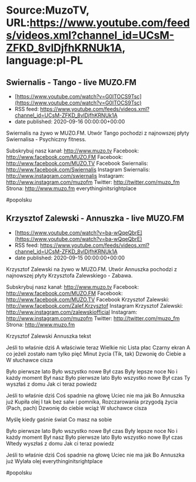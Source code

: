 # Source:MuzoTV, URL:https://www.youtube.com/feeds/videos.xml?channel_id=UCsM-ZFKD_8vlDjfhKRNUk1A, language:pl-PL

## Swiernalis - Tango - live MUZO.FM
 - [https://www.youtube.com/watch?v=G0ITOCS9Tsc](https://www.youtube.com/watch?v=G0ITOCS9Tsc)
 - RSS feed: https://www.youtube.com/feeds/videos.xml?channel_id=UCsM-ZFKD_8vlDjfhKRNUk1A
 - date published: 2020-09-16 00:00:00+00:00

Swiernalis na żywo w MUZO.FM. Utwór Tango pochodzi z najnowszej płyty Swiernalisa - Psychiczny fitness. 

Subskrybuj nasz kanał: http://www.muzo.tv
Facebook: http://www.facebook.com/MUZO.FM
Facebook: http://www.facebook.com/MUZO.TV
Facebook Swiernalis: http://www.facebook.com/Swiernalis
Instagram Swiernalis: http://www.instagram.com/swiernalis
Instagram: http://www.instagram.com/muzofm
Twitter: http://twitter.com/muzo_fm
Strona: http://www.muzo.fm everythinginitsrightplace

#popolsku

## Krzysztof Zalewski - Annuszka - live MUZO.FM
 - [https://www.youtube.com/watch?v=ba-wQqeQbrE](https://www.youtube.com/watch?v=ba-wQqeQbrE)
 - RSS feed: https://www.youtube.com/feeds/videos.xml?channel_id=UCsM-ZFKD_8vlDjfhKRNUk1A
 - date published: 2020-09-15 00:00:00+00:00

Krzysztof Zalewski na żywo w MUZO.FM. Utwór Annuszka pochodzi z najnowszej płyty Krzysztofa Zalewskiego - Zabawa.

Subskrybuj nasz kanał: http://www.muzo.tv
Facebook: http://www.facebook.com/MUZO.FM
Facebook: http://www.facebook.com/MUZO.TV
Facebook Krzysztof Zalewski: http://www.facebook.com/Zalef.Krzysztof
Instagram Krzysztof Zalewski: http://www.instagram.com/zalewskiofficial
Instagram: http://www.instagram.com/muzofm
Twitter: http://twitter.com/muzo_fm
Strona: http://www.muzo.fm


Krzysztof Zalewski Annuszka tekst

Jeśli to właśnie dziś
A właściwie teraz
Wielkie nic
Lista płac
Czarny ekran
A co jeżeli zostało nam tylko pięć
Minut życia
(Tik, tak)
Dzwonię do Ciebie a
W słuchawce cisza

Było pierwsze lato
Było wszystko nowe
Był czas
Były lepsze noce
No i każdy moment
Był nasz
Było pierwsze lato
Było wszystko nowe
Był czas
Ty wyszłaś z domu
Jak ci teraz powiedz

Jeśli to właśnie dziś
Coś spadnie na głowę
Uciec nie ma jak
Bo Annuszka już
Kupiła olej
I tak bez salw i pomnika,
Rozczarowania przygodą życia
(Pach, pach)
Dzwonię do ciebie wciąż
W słuchawce cisza

Myślę kiedy gaśnie świat
Co masz na sobie

Było pierwsze lato
Było wszystko nowe
Był czas
Były lepsze noce
No i każdy moment
Był nasz
Było pierwsze lato
Było wszystko nowe
Był czas
Wtedy wyszłaś z domu
Jak ci teraz powiedz

Jeśli to właśnie dziś
Coś spadnie na głowę
Uciec nie ma jak
Bo Annuszka już
Wylała olej everythinginitsrightplace

#popolsku

